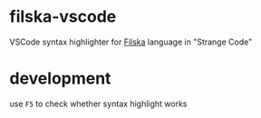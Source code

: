 # filska-vscode
VSCode syntax highlighter for [Filska](https://github.com/rkneusel9/StrangeCodeBook/blob/master/chapter_12/filska.py) language in "Strange Code"

# development

use `F5` to check whether syntax highlight works
